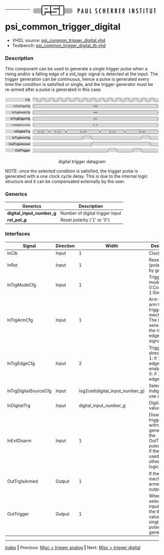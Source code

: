 <img align="right" src="../psi_logo.png">

***

# psi_common_trigger_digital

- VHDL source: [psi_common_trigger_digital.vhd](../../hdl/psi_common_trigger_digital.vhd)
- Testbench: [psi_common_trigger_digital_tb.vhd](../../testbench/psi_common_trigger_digital_tb/psi_common_trigger_digital_tb.vhd)



### Description

This component can be used to generate a single trigger pulse when a rising 
and/or a falling edge of a std_logic signal is detected at the input.
The trigger generation can be continuous, hence a pulse is generated every 
time the condition is satisfied or single, and the trigger generator must be 
re-armed after a pulse is generated in this case.

<p align="center"> <img src="ch11_10_fig49.png"> </p>
<p align="center"> digital trigger datagram</p>

NOTE: once the selected condition is satisfied, the trigger pulse is generated 
with a one clock cycle delay. This is due to the internal logic structure 
and it can be compensated externally by the user.


### Generics

Generics                      | Description
------------------------------|-------------------------------------------------------------
**digital\_input\_number\_g** |Number of digital trigger input
**rst\_pol\_g**               |Reset polarity ('1' or '0')

### Interfaces
Signal                |Direction  |Width                               |Description
----------------------|-----------|------------------------------------|--------------------------------------------------------------------------------------------------
InClk                 |Input      |1                                   |Clock
InRst                 |Input      |1                                   |Reset (polarity set by generic)
InTrgModeCfg          |Input      |1                                   |Trigger mode: 0:Continuous, 1:Single 
InTrgArmCfg           |Input      |1                                   |Arm or Dis-arm the trigger mechanism. The logic is sensitive to the rising edge of this signal.
InTrgEdgeCfg          |Input      |2                                   |Trigger edge direction: bit 1: if 1 rising edge enabled, bit 0: if 1 falling edge enabled
InTrgDigitalSourceCfg |Input      |log2ceil(digital\_input\_number\_g) |Select which IndigitalTrg use as input
InDigitalTrg          |Input      |digital\_input\_number\_g           |Digital input values
InExtDisarm           |Input      |1                                   |Disarm the trigger without generating the OutTrigger pulse. Useful if the logic is used with other trigger logic 
OutTrgIsArmed         |Output     |1                                   |If the trigger mechanism is armed, this output is 1
OutTrigger            |Output     |1                                   |When the selected input passes the threshold value, a single clock pulse is generated

***
[Index](../psi_common_index.md) **|** Previous: [Misc > trigger analog](../ch11_misc/ch11_9_trigger_analog.md) **|** Next:  [Misc > trigger digital](../ch11_misc/ch11_11_dyn_sft.md)
